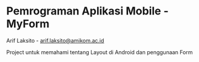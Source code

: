 # Pemrograman Aplikasi Mobile - MyForm
Arif Laksito - arif.laksito@amikom.ac.id

Project untuk memahami tentang Layout di Android dan penggunaan Form
